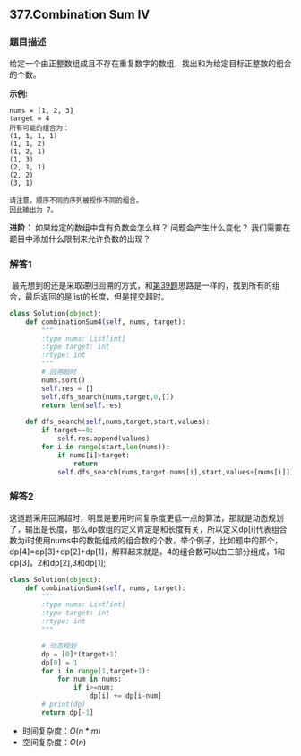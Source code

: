 ## 377.Combination Sum IV

### 题目描述

给定一个由正整数组成且不存在重复数字的数组，找出和为给定目标正整数的组合的个数。

**示例:**

```
nums = [1, 2, 3]
target = 4
所有可能的组合为：
(1, 1, 1, 1)
(1, 1, 2)
(1, 2, 1)
(1, 3)
(2, 1, 1)
(2, 2)
(3, 1)

请注意，顺序不同的序列被视作不同的组合。
因此输出为 7。
```


**进阶：**
如果给定的数组中含有负数会怎么样？
问题会产生什么变化？
我们需要在题目中添加什么限制来允许负数的出现？



### 解答1

​	最先想到的还是采取递归回溯的方式，和[第39题](https://github.com/zhangxiaoyidog/leetcode/blob/master/problems/039.combination_sum/README.md)思路是一样的，找到所有的组合，最后返回的是list的长度，但是提交超时。

```python
class Solution(object):
    def combinationSum4(self, nums, target):
        """
        :type nums: List[int]
        :type target: int
        :rtype: int
        """
        # 回溯超时
        nums.sort()
        self.res = []
        self.dfs_search(nums,target,0,[])
        return len(self.res)
    
    def dfs_search(self,nums,target,start,values):
        if target==0:
            self.res.append(values)
        for i in range(start,len(nums)):
            if nums[i]>target:
                return
            self.dfs_search(nums,target-nums[i],start,values+[nums[i]])
```



### 解答2

​	这道题采用回溯超时，明显是要用时间复杂度更低一点的算法，那就是动态规划了，输出是长度，那么dp数组的定义肯定是和长度有关，所以定义dp[i]代表组合数为i时使用nums中的数能组成的组合数的个数，举个例子，比如题中的那个，dp[4]=dp[3]+dp[2]+dp[1]，解释起来就是，4的组合数可以由三部分组成，1和dp[3]，2和dp[2],3和dp[1];

```python
class Solution(object):
    def combinationSum4(self, nums, target):
        """
        :type nums: List[int]
        :type target: int
        :rtype: int
        """

        # 动态规划
        dp = [0]*(target+1)
        dp[0] = 1
        for i in range(1,target+1):
            for num in nums:
                if i>=num:
                    dp[i] += dp[i-num]
        # print(dp)
        return dp[-1]
```

- 时间复杂度：$O(n*m)$
- 空间复杂度：$O(n)$ 